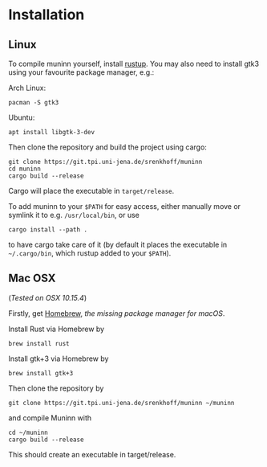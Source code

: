 # Installation

## Linux
To compile muninn yourself, install [rustup](rustup.rs).
You may also need to install gtk3 using your favourite package manager, e.g.:

Arch Linux:
```
pacman -S gtk3
```
Ubuntu:
```
apt install libgtk-3-dev
```

Then clone the repository and build the project using cargo:
```
git clone https://git.tpi.uni-jena.de/srenkhoff/muninn
cd muninn
cargo build --release
```
Cargo will place the executable in `target/release`.

To add muninn to your `$PATH` for easy access, either manually move or symlink it to e.g. `/usr/local/bin`, or use
```
cargo install --path .
```
to have cargo take care of it (by default it places the executable in `~/.cargo/bin`, which rustup added to your `$PATH`).

## Mac OSX
(*Tested on OSX 10.15.4*)

Firstly, get [Homebrew](https://brew.sh), *the missing package manager for macOS*.

Install Rust via Homebrew by
```
brew install rust
```
Install gtk+3 via Homebrew by
```
brew install gtk+3
```

Then clone the repository by
```
git clone https://git.tpi.uni-jena.de/srenkhoff/muninn ~/muninn
```
and compile Muninn with
```
cd ~/muninn
cargo build --release
```
This should create an executable in target/release.
